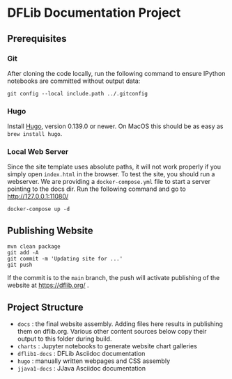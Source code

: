 # DFLib Documentation Project

## Prerequisites

### Git
After cloning the code locally, run the following command to ensure IPython notebooks are committed without output 
data:
```
git config --local include.path ../.gitconfig
```

### Hugo
Install [Hugo](https://gohugo.io/installation/), version 0.139.0 or newer. On MacOS this should be as easy as 
`brew install hugo`.

### Local Web Server
Since the site template uses absolute paths, it will not work properly if you simply open `index.html` in the browser.
To test the site, you should run a webserver. We are providing a `docker-compose.yml` file to start a server pointing
to the docs dir. Run the following command and go to http://127.0.0.1:11080/ 

```
docker-compose up -d
```

## Publishing Website

```
mvn clean package
git add -A
git commit -m 'Updating site for ...'
git push
```

If the commit is to the `main` branch, the push will activate publishing of the website at
https://dflib.org/ .

## Project Structure

* `docs` : the final website assembly. Adding files here results in publishing them on dflib.org. Various other content
  sources below copy their output to this folder during build.
* `charts` : Jupyter notebooks to generate website chart galleries
* `dflib1-docs` : DFLib Asciidoc documentation
* `hugo` : manually written webpages and CSS assembly
* `jjava1-docs` : JJava Asciidoc documentation
